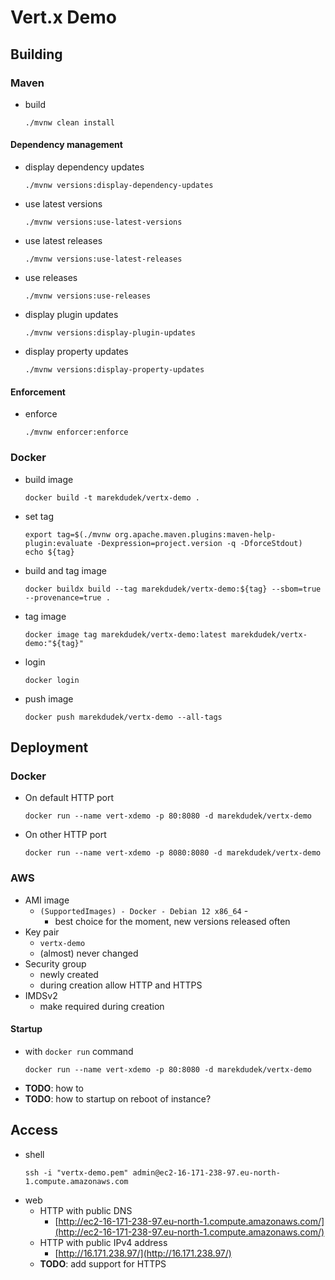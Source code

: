# Vert.x Demo

## Building

### Maven

* build
  ```shell
  ./mvnw clean install
  ```
#### Dependency management

* display dependency updates
  ```shell
  ./mvnw versions:display-dependency-updates
  ```
* use latest versions
  ```shell
  ./mvnw versions:use-latest-versions
  ```
* use latest releases
  ```shell
  ./mvnw versions:use-latest-releases
  ```
* use releases
  ```shell
  ./mvnw versions:use-releases
  ```
* display plugin updates
  ```shell
  ./mvnw versions:display-plugin-updates
  ```
* display property updates
  ```shell
  ./mvnw versions:display-property-updates
  ```
#### Enforcement
* enforce
  ```shell
  ./mvnw enforcer:enforce
  ```

### Docker

* build image
  ```shell
  docker build -t marekdudek/vertx-demo .
  ```
* set tag
  ```shell
  export tag=$(./mvnw org.apache.maven.plugins:maven-help-plugin:evaluate -Dexpression=project.version -q -DforceStdout)
  echo ${tag}
  ```
* build and tag image
  ```shell
  docker buildx build --tag marekdudek/vertx-demo:${tag} --sbom=true --provenance=true .
  ```
* tag image
  ```shell
  docker image tag marekdudek/vertx-demo:latest marekdudek/vertx-demo:"${tag}"
  ```
* login
  ```shell
  docker login
  ```
* push image
  ```shell
  docker push marekdudek/vertx-demo --all-tags
  ```


## Deployment

### Docker
* On default HTTP port
  ```shell
  docker run --name vert-xdemo -p 80:8080 -d marekdudek/vertx-demo
  ```
* On other HTTP port
  ```shell
  docker run --name vert-xdemo -p 8080:8080 -d marekdudek/vertx-demo
  ```

### AWS

* AMI image
  * `(SupportedImages) - Docker - Debian 12 x86_64` -
    * best choice for the moment, new versions released often
* Key pair
  * `vertx-demo`
  * (almost) never changed
* Security group
  * newly created
  * during creation allow HTTP and HTTPS
* IMDSv2
  * make required during creation

#### Startup
* with `docker run` command
  ```shell
  docker run --name vert-xdemo -p 80:8080 -d marekdudek/vertx-demo
  ```
* **TODO**: how to
* **TODO**: how to startup on reboot of instance?

## Access

* shell
  ```shell
  ssh -i "vertx-demo.pem" admin@ec2-16-171-238-97.eu-north-1.compute.amazonaws.com
  ```
* web
  * HTTP with public DNS
    * [http://ec2-16-171-238-97.eu-north-1.compute.amazonaws.com/](http://ec2-16-171-238-97.eu-north-1.compute.amazonaws.com/)
  * HTTP with public IPv4 address
    * [http://16.171.238.97/](http://16.171.238.97/)
  * **TODO**: add support for HTTPS
